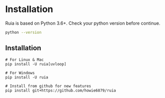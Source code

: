 # Installation

Ruia is based on Python 3.6+.
Check your python version before continue.

```bash
python --version
```

## Installation

```shell
# For Linux & Mac
pip install -U ruia[uvloop]

# For Windows
pip install -U ruia

# Install from github for new features
pip install git+https://github.com/howie6879/ruia
```
